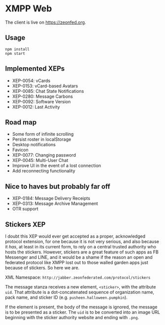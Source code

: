 # XMPP Web

The client is live on <https://zeonfed.org>.

## Usage

    npm install
    npm start

## Implemented XEPs

- XEP-0054: vCards
- XEP-0153: vCard-based Avatars
- XEP-0085: Chat State Notifications
- XEP-0280: Message Carbons
- XEP-0092: Software Version
- XEP-0012: Last Activity

## Road map

- Some form of infinite scrolling
- Persist roster in localStorage
- Desktop notifications
- Favicon
- XEP-0077: Changing password
- XEP-0045: Multi-User Chat
- Improve UI in the event of a lost connection
- Add reconnecting functionality

## Nice to haves but probably far off

- XEP-0184: Message Delivery Receipts
- XEP-0313: Message Archive Management
- OTR support

## Stickers XEP

I doubt this XEP would ever get accepted as a proper, acknowledged protocol extension, for one because it is not very serious, and also because it *has*, at least in its current form, to rely on a central trusted authority who hosts the stickers. However, stickers are a great feature of such apps as FB Messenger and LINE, and it would be a shame if the reason an open and federated protocol like XMPP lost out to those walled garden apps just because of stickers. So here we are.

XML Namespace: `http://jabber.zeonfederated.com/protocol/stickers`

The message stanza receives a new element, `<sticker>`, with the attribute `uid`. That attribute is a dot-concatenated sequence of organization name, pack name, and sticker ID (e.g. `pusheen.halloween.pumpkin`).

If the element is present, the body of the message is ignored, the message is to be presented as a sticker. The `uid` is to be converted into an image URL beginning with the sticker authority website and ending with `.png`.
